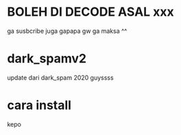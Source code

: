 # BOLEH DI DECODE ASAL xxx
ga susbcribe juga gapapa gw ga maksa ^^

# dark_spamv2
update dari dark_spam 2020 guyssss





# cara install
kepo
